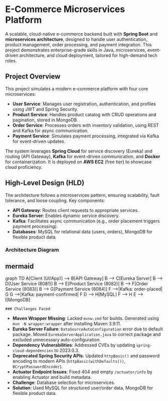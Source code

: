 # E-Commerce Microservices Platform

A scalable, cloud-native e-commerce backend built with **Spring Boot** and **microservices architecture**, designed to handle user authentication, product management, order processing, and payment integration. This project demonstrates enterprise-grade skills in Java, microservices, event-driven architecture, and cloud deployment, tailored for high-demand tech roles.

## Project Overview
This project simulates a modern e-commerce platform with four core microservices:
- **User Service**: Manages user registration, authentication, and profiles using JWT and Spring Security.
- **Product Service**: Handles product catalog with CRUD operations and pagination, stored in MongoDB.
- **Order Service**: Processes orders with inventory validation, using REST and Kafka for async communication.
- **Payment Service**: Simulates payment processing, integrated via Kafka for event-driven updates.

The system leverages **Spring Cloud** for service discovery (Eureka) and routing (API Gateway), **Kafka** for event-driven communication, and **Docker** for containerization. It is deployed on **AWS EC2** (free tier) to showcase cloud proficiency.

## High-Level Design (HLD)
The architecture follows a microservices pattern, ensuring scalability, fault tolerance, and loose coupling. Key components:
- **API Gateway**: Routes client requests to appropriate services.
- **Eureka Server**: Enables dynamic service discovery.
- **Kafka**: Facilitates async communication (e.g., order placement triggers payment processing).
- **Databases**: MySQL for relational data (users, orders), MongoDB for flexible product data.

### Architecture Diagram
## mermaid
graph TD
    A[Client (UI/App)] --> B[API Gateway]
    B --> C[Eureka Server]
    B --> D[User Service (8081)]
    B --> E[Product Service (8082)]
    B --> F[Order Service (8083)]
    B --> G[Payment Service (8084)]
    F -->|Kafka: order-placed| G
    G -->|Kafka: payment-confirmed| F
    D --> H[MySQL]
    F --> H
    E --> I[MongoDB]


    ### Challenges Faced
- **Maven Wrapper Missing**: Lacked `mvnw.cmd` for builds. Generated using `mvn -N wrapper:wrapper` after installing Maven 3.9.11.
- **Eureka Server Failure**: `DataSourceAutoConfiguration` error due to default package. Moved `EurekaServerApplication.java` to correct package and excluded unnecessary auto-configuration.
- **Dependency Vulnerabilities**: Addressed CVEs by updating `spring-cloud-dependencies` to 2023.0.3.
- **Deprecated Spring Security APIs**: Updated `httpBasic()` and password encoding to modern APIs (`httpBasic(withDefaults())`, `BCryptPasswordEncoder`).
- **Actuator Endpoint Issues**: Fixed 404 and empty `/actuator/info` by enabling Actuator and build metadata.
-  **Challenge**: Database selection for microservices.
- **Solution**: Used MySQL for structured user/order data, MongoDB for flexible product data.

